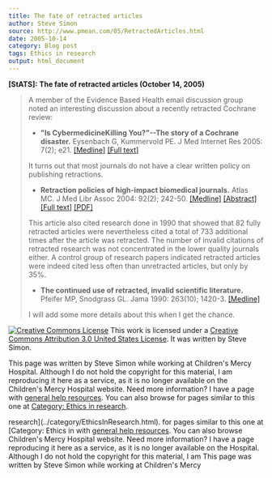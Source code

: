 ```yaml
---
title: The fate of retracted articles
author: Steve Simon
source: http://www.pmean.com/05/RetractedArticles.html
date: 2005-10-14
category: Blog post
tags: Ethics in research
output: html_document
---
```

**[StATS]:** **The fate of retracted articles
(October 14, 2005)**

> A member of the Evidence Based Health email discussion group noted an
> interesting discussion about a recently retracted Cochrane review:
>
> -   **\"Is CybermedicineKilling You?\"\--The story of a Cochrane
>     disaster.** Eysenbach G, Kummervold PE. J Med Internet Res 2005:
>     7(2); e21.
>     [\[Medline\]](http://www.ncbi.nlm.nih.gov/entrez/query.fcgi?cmd=Retrieve&db=PubMed&list_uids=15998612&dopt=Abstract)
>     [\[Full text\]](http://www.jmir.org/2005/2/e21)
>
> It turns out that most journals do not have a clear written policy on
> publishing retractions.
>
> -   **Retraction policies of high-impact biomedical journals.**
>     Atlas MC. J Med Libr Assoc 2004: 92(2); 242-50.
>     [\[Medline\]](http://www.ncbi.nlm.nih.gov/entrez/query.fcgi?cmd=Retrieve&db=PubMed&list_uids=15098054&dopt=Abstract)
>     [\[Abstract\]](http://www.pubmedcentral.gov/articlerender.fcgi?artid=385306&rendertype=abstract)
>     [\[Full
>     text\]](http://www.pubmedcentral.gov/articlerender.fcgi?artid=385306)
>     [\[PDF\]](http://www.pubmedcentral.gov/picrender.fcgi?artid=385306&blobtype=pdf)
>
> This article also cited research done in 1990 that showed that 82
> fully retracted articles were nevertheless cited a total of 733
> additional times after the article was retracted. The number of
> invalid citations of retracted research was not concentrated in the
> lower quality journals either. A control group of research papers
> indicated retracted articles were indeed cited less often than
> unretracted articles, but only by 35%.
>
> -   **The continued use of retracted, invalid scientific literature.**
>     Pfeifer MP, Snodgrass GL. Jama 1990: 263(10); 1420-3.
>     [\[Medline\]](http://www.ncbi.nlm.nih.gov/entrez/query.fcgi?cmd=Retrieve&db=PubMed&list_uids=2406475&dopt=Abstract)
>
> I will add some more details about this when I get the chance.

[![Creative Commons
License](http://i.creativecommons.org/l/by/3.0/us/80x15.png)](http://creativecommons.org/licenses/by/3.0/us/)
This work is licensed under a [Creative Commons Attribution 3.0 United
States License](http://creativecommons.org/licenses/by/3.0/us/). It was
written by Steve Simon.

This page was written by Steve Simon while working at Children\'s Mercy
Hospital. Although I do not hold the copyright for this material, I am
reproducing it here as a service, as it is no longer available on the
Children\'s Mercy Hospital website. Need more information? I have a page
with [general help resources](../GeneralHelp.html). You can also browse
for pages similar to this one at [Category: Ethics in
research](../category/EthicsInResearch.html).
<!---More--->
research](../category/EthicsInResearch.html).
for pages similar to this one at [Category: Ethics in
with [general help resources](../GeneralHelp.html). You can also browse
Children\'s Mercy Hospital website. Need more information? I have a page
reproducing it here as a service, as it is no longer available on the
Hospital. Although I do not hold the copyright for this material, I am
This page was written by Steve Simon while working at Children\'s Mercy

<!---Do not use
**[StATS]:** **The fate of retracted articles
This page was written by Steve Simon while working at Children\'s Mercy
Hospital. Although I do not hold the copyright for this material, I am
reproducing it here as a service, as it is no longer available on the
Children\'s Mercy Hospital website. Need more information? I have a page
with [general help resources](../GeneralHelp.html). You can also browse
for pages similar to this one at [Category: Ethics in
research](../category/EthicsInResearch.html).
--->

